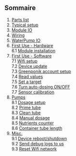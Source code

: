 ## Sommaire
1. [Parts list](#parts-list)
2. [Typical setup](#typical-setup)
3. [Module IO](#module-io)
4. [Wiring](#wiring)
5. [WaterPump IO](#waterpump-io)
6. [First Use - Hardware](#first-use-hardware)<br>
    6.1 [Module installation](#module-installation)<br>
7. [First Use - Software](#first-use-software)<br>
    7.1 [Wifi setup](#wifi-setup)<br>
    7.2 [Device update](#device-update)<br>
    7.3 [Greenponik account setup](#greenponik-account-setup)<br>
    7.4 [Read values](#read-values)<br>
    7.5 [Set a target](#set-a-target)<br>
    7.6 [Turn auto-dosing ON/OFF](#auto-dosing)<br>
    7.7 [Sensor calibration](#sensor-calibration)<br>
8. [Pumps](#pumps)<br>
    8.1 [Dosage setup](#dosage-setup)<br>
    8.2 [Prime tube](#prime-tube)<br>
    8.3 [Clean tube](#clean-tube)<br>
    8.4 [Manual dosage](#manual-dosage)<br>
    8.5 [Nutrients counter](#nutrients-counter)<br>
    8.6 [Container tube length](#container-tube-length)<br>
9. [Misc.](#misc)<br>
    9.1 [Device reboot/shutdown](#reboot-shutdown)<br>
    9.2 [Send debug logs to us](#send-debug)<br>
    9.3 [Reset Wifi network](#reset-wifi)<br>

